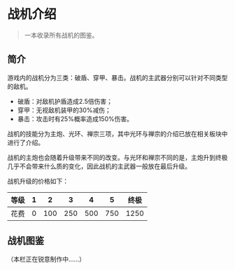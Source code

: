 # 战机介绍

> 一本收录所有战机的图鉴。

## 简介

游戏内的战机分为三类：破盾、穿甲、暴击。战机的主武器分别可以针对不同类型的敌机。

- 破盾：对敌机护盾造成2.5倍伤害；
- 穿甲：无视敌机装甲的30%减伤；
- 暴击：攻击时有25%概率造成150%伤害。

战机的技能分为主炮、光环、禅宗三项，其中光环与禅宗的介绍已放在相关板块中进行了介绍。

战机的主炮也会随着升级带来不同的改变。与光环和禅宗不同的是，主炮升到终极几乎不会带来什么质的变化，因此战机的主武器一般放在最后升级。

战机升级的价格如下：

| 等级 | 1    | 2    | 3    | 4    | 5    | 终极 |
| ---- | ---- | ---- | ---- | ---- | ---- | ---- |
| 花费 | 0    | 100  | 250  | 500  | 750  | 1250 |

## 战机图鉴

（本栏正在锐意制作中……）